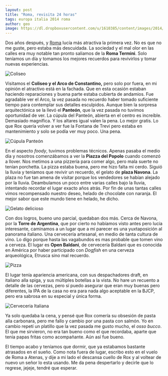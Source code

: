 ```yaml
---
layout: post
title: "Roma, revisita 24 horas"
tags: europa italia 2014 roma
author: geo
image: https://dl.dropboxusercontent.com/u/1610385/content/images/2014/12/IMG_20141215_105905089_HDR-1.jpg
---
```

Dos años después, y [Roma](/tag/roma) lucía más atractiva la primera vez. No es que no me guste, pero estaba más descuidada. La sociedad y el mal olor en las calles era muy notable tan pronto saliamos de la **Roma Termini**. Solo teníamos un día y tomamos los mejores recuerdos para revivirlos y tomar nuevas experiencias. 

![Coliseo](https://dl.dropboxusercontent.com/u/1610385/content/images/2014/12/IMG_20141215_105905089_HDR-2.jpg)

Visitamos el **Coliseo y el Arco de Constantino,** pero solo por fuera, en mi opinión el atractivo está en la fachada. Que en esta ocasión estaban haciendo reparaciones y buena parte estaba cubierta de andamios. Fue agradable ver el Arco, la vez pasada no recuerdo haber tomado suficiente tiempo para contemplar sus detalles esculpidos. Aunque bien la sorpresa arquitectónica se la llevó el **Panteón**, que la vez pasada no tuvimos oportunidad de ver. La cúpula del Panteón, abierta en el centro es increíble. Demasiado magnífica. Y los altares igual valen la pena. Lo mejor gratis. Lo que Rox quería volver a ver fue la Fontana de Trevi pero estaba en mantenimiento y solo se podía ver muy poco. Una pena. 

![Cúpula Panteón](https://dl.dropboxusercontent.com/u/1610385/content/images/2014/12/IMG_20141215_170613203.jpg)

En el aspecto *foody*, tuvimos problemas técnicos. Apenas pasaba el medio día y nosotros comenzábamos a ver la **Piazza del Popolo** cuando comenzó a llover. Nos metimos a una pizzería para comer algo, pero mala suerte no tenían porchetta. La pizza estaba buena, pero me hizo falta mi cerdo. Siguió la lluvia y teníamos que revivir un recuerdo, el gelato de **plaza Navona**. La plaza no fue tan amena de visitar porque los vendedores se habían alejado por la lluvia. Deambulamos un poco entre varias calles bajo la lluvia, intentando recordar el lugar exacto años atrás. Por fin de unas tantas calles vimos recompensado nuestro deseo, helado de chocolate con naranja. El mejor sabor que este mundo tiene en helado,  he dicho. 

![Gelato delicioso](https://dl.dropboxusercontent.com/u/1610385/content/images/2014/12/IMG_20141215_142304062.jpg)

Con dos logros, bueno uno parcial, quedaban dos más. Cerca de Navona, por la **Torre de Argentina**, que por cierto no habíamos visto antes pero lucia interesante, caminamos a un lugar que a mi parecer es una yuxtaposición al panorama italiano. Una cervecería artesanal, en medio de tanta cultura de vino. Lo digo porque hasta las vagabundos es mas probable que tomen vino a cerveza. El lugar es **Open Baldani**, de cervecería Baldani que es conocida en América por haber participado con *Dogfish* en una cerveza arqueológica, Etrusca sino mal recuerdo. 

![Pizza](https://dl.dropboxusercontent.com/u/1610385/content/images/2014/12/IMG_20141215_132739396_HDR.jpg)

El lugar tenía apariencia americana, con sus despachadores draft, en italiano alla spiga, y sus múltiples botellas a la vista. No hare un recuento a detalle de las cervezas, pero sí puedo asegurar que eran muy buenas pero diferentes, la IPA de la casa no era para nada algo aceptable en la BJCP, pero era sabrosa en su especial y única forma. 

![Cerveceria Italiana](https://dl.dropboxusercontent.com/u/1610385/content/images/2014/12/IMG_20141215_145035363.jpg)

Ya solo quedaba la cena, y pensé que Rox comería su obsesión de pasta alla carbonara, pero me fallo y cambio por una pasta con salmón. Yo en cambio repetí un platillo que la vez pasada me gusto mucho, el *osso bucco*. El que me sirvieron, no era tan bueno como el que recordaba, aparte que tenia papas fritas como acompañante. Aún así fue bueno. 

El tiempo acabo y teníamos que dormir, que ya estabamos bastante atrasados en el sueño. Como nota fuera de lugar, escribo esto en el vuelo de Roma a Atenas, y dije a mi lado el descansa cuello de Rox y al voltear de nuevo un señor lo esta usando. Me da pena despertarlo y decirle que lo regrese, jejeje, tendré que esperar. 